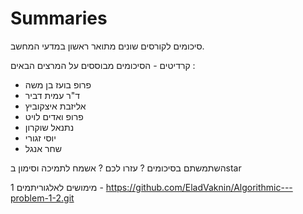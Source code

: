 # Summaries

סיכומים לקורסים שונים מתואר ראשון במדעי המחשב.

קרדיטים - הסיכומים מבוססים על המרצים הבאים : 

* פרופ בועז בן משה 
* ד"ר עמית דביר
* אליזבת איצקוביץ
* פרופ ואדים לויט
* נתנאל שוקרון
* יוסי זגורי
* שחר אנגל 


השתמשתם בסיכומים ? עזרו לכם ? אשמח לתמיכה וסימון בstar 

מימושים לאלגוריתמים 1 - https://github.com/EladVaknin/Algorithmic---problem-1-2.git 
